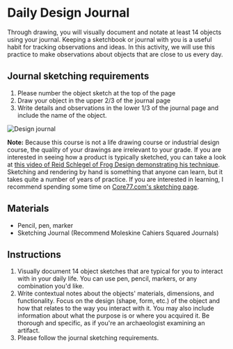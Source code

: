 

# Daily Design Journal

Through drawing, you will visually document and notate at least 14 objects using your journal. Keeping a sketchbook or journal with you is a useful habit for tracking observations and ideas. In this activity, we will use this practice to make observations about objects that are close to us every day.

## Journal sketching requirements

1. Please number the object sketch at the top of the page 
2. Draw your object in the upper 2/3 of the journal page
3. Write details and observations in the lower 1/3 of the journal page and include the name of the object.

![Design journal](/assets/design-journal@2x.jpg)

**Note:** Because this course is not a life drawing course or industrial design course, the quality of your drawings are irrelevant to your grade. If you are interested in seeing how a product is typically sketched, you can take a look at [this video of Reid Schlegel of Frog Design demonstrating his technique](https://www.youtube.com/watch?v=BqqGox6Jwvk). Sketching and rendering by hand is something that anyone can learn, but it takes quite a number of years of practice. If you are interested in learning, I recommend spending some time on [Core77.com's sketching page](http://www.core77.com/Sketching).

## Materials

* Pencil, pen, marker
* Sketching Journal (Recommend Moleskine Cahiers Squared Journals)

## Instructions

1. Visually document 14 object sketches that are typical for you to interact with in your daily life. You can use pen, pencil, markers, or any combination you'd like. 
2. Write contextual notes about the objects' materials, dimensions, and functionality. Focus on the design (shape, form, etc.) of the object and how that relates to the way you interact with it. You may also include information about what the purpose is or where you acquired it. Be thorough and specific, as if you're an archaeologist examining an artifact. 
3. Please follow the journal sketching requirements.
